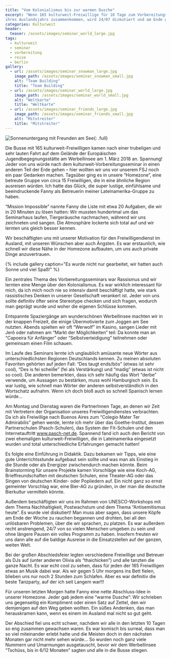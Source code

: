 ```yaml
---
title: "Vom Kolonialismus bis zur warmen Dusche"
excerpt: "Wenn 165 kulturweit-Freiwillige für 10 Tage zum Vorbereitungsseminar
ihres Auslandsjahrs zusammenkommen, wird 24/07 diskutiert und am Ende gefeiert."
categories: Kulturweit
header:
  teaser: /assets/images/seminar_world_large.jpg
tags:
  - kulturweit
  - seminar
  - vorbereitung
  - reise
  - berlin
gallery:
  - url: /assets/images/seminar_snowman_large.jpg
    image_path: /assets/images/seminar_snowman_small.jpg
    alt: "Team Building"
    title: "Team Building"
  - url: /assets/images/seminar_world_large.jpg
    image_path: /assets/images/seminar_world_small.jpg
    alt: "Weltkarte"
    title: "Weltkarte"
  - url: /assets/images/seminar_friends_large.jpg
    image_path: /assets/images/seminar_friends_small.jpg
    alt: "Mitstreiter"
    title: "Mitstreiter"
---
```


![Sonnenuntergang mit Freunden am See]({{"/assets/images/seminar_sunset_large.jpg"}}){: .full}

Die Busse mit 165 kulturweit-Freiwilligen kamen nach einer trubeligen und sehr
lauten Fahrt auf dem Gelände der Europäischen Jugendbegegnungsstätte am
Werbellinsee am 1. März 2018 an. Spannung! Jeder von uns würde nach dem
kulturweit-Vorbereitungsseminar in einen anderen Teil der Erde gehen – hier
wollten wir uns vor unserem FSJ noch ein paar Gedanken machen. Tagsüber ging es
in unsere “Homezone”, eine betreute Gruppe von circa 15 Freiwilligen, die in
eine ähnliche Region ausreisen würden. Ich hatte das Glück, die super lustige,
einfühlsame und beeindruckende Fanny als Betreuerin meiner Lateinamerika-Gruppe
zu haben.

“Mission Impossible” nannte Fanny die Liste mit etwa 20 Aufgaben, die wir in 20
Minuten zu lösen hatten: Wir mussten hundertmal um das Seminarhaus laufen,
Tiergeräusche nachmachen, während wir uns zeichneten und sangen. Die Atmosphäre
lockerte sich total auf und wir lernten uns gleich besser kennen.

Wir beschäftigten uns mit unserer Motivation für den Freiwilligendienst im
Ausland, mit unseren Wünschen aber auch Ängsten. Es war erstaunlich, wie schnell
wir diese Nähe in der Homezone aufbauten, um uns auch private Dinge
anzuvertrauen.

{% include gallery caption="Es wurde nicht nur gearbeitet, wir hatten auch Sonne
und viel Spaß!" %}

Ein zentrales Thema des Vorbereitungsseminars war Rassismus und wir lernten eine
Menge über den Kolonialismus. Es war wirklich interessant für mich, da ich mich
noch nie so intensiv damit beschäftigt hatte, wie stark rassistisches Denken in
unserer Gesellschaft verankert ist. Jeder von uns sollte definitiv öfter seine
Stereotype checken und sich fragen, wodurch man geprägt wurde und woher die
eigenen  Schlüsse kommen.

Entspannte Spaziergänge am wunderschönen Werbellinsee machten wir in der knappen
Freizeit, die einige Übermotivierte zum Joggen am See nutzten. Abends spielten
wir oft “Werwolf” im Kasino, sangen Lieder mit Jerô oder nahmen am “Markt der
Möglichkeiten” teil: Da konnte man an “Capoeira für Anfänger” oder
“Selbstverteidigung” teilnehmen oder gemeinsam einen Film schauen.

Im Laufe des Seminars lernte ich unglaublich amüsante neue Wörter aus
unterschiedlichsten Regionen Deutschlands kennen. Zu meinen absoluten Favoriten
gehörten auf jeden Fall: “Des taugt ends/bös” (etwas ist sehr cool), “Des is fei
scheiße” (fei als Verstärkung) und “madig” (etwas ist nicht so cool). Die
anderen bemerkten, dass ich sehr häufig das Wort “derbe” verwende, um Aussagen
zu bestärken, muss wohl Hamburgisch sein. Es war lustig, wie schnell man Wörter
der anderen selbstverständlich in den Wortschatz aufnahm. Wenn ich doch bloß
auch so schnell Spanisch lernen würde…

Am Montag und Dienstag waren die PartnerInnen Tage, an denen wir Zeit mit
Vertretern der Organisation unseres Freiwilligendienstes verbrachten. Da ich als
Freiwillige nach Buenos Aires zum “Colegio Mater Ter Admirabilis” gehen werde,
lernte ich mehr über das Goethe-Institut, dessen Partnerschulen (Pasch-Schulen),
das System der Fit-Schulen und den Internetauftritt www.pasch-net.de. Spannend
fand ich auch den Bericht von zwei ehemaligen kulturweit-Freiwilligen, die in
Lateinamerika eingesetzt wurden und total unterschiedliche Erfahrungen gemacht
hatten!

Es folgte eine Einführung in Didaktik. Dazu bekamen wir Tipps, wie eine gute
Unterrichtsstunde aufgebaut sein sollte und was man als Einstieg in die Stunde
oder als Energizer zwischendurch machen könnte. Beim Brainstorming für unsere
Projekte kamen Vorschläge wie eine Koch-AG, Brieffreundschaften mit deutschen
Schulen, eine Theater-AG oder das Singen von deutschen Kinder- oder Popliedern
auf. Ein nicht ganz so ernst gemeinter Vorschlag war, eine Bier-AG zu gründen,
in der man die deutsche Bierkultur vermitteln könnte.

Außerdem beschäftigten wir uns im Rahmen von UNESCO-Workshops mit dem Thema
Nachhaltigkeit, Postwachstum und dem Thema “Antisemitismus heute”. Es wurde viel
diskutiert! Man muss aber sagen, dass unsere Köpfe am Ende der Woche zu rauchen
begannen und drohten, bei all den unlösbaren Problemen, über die wir sprachen,
zu platzen. Es war außerdem recht anstrengend, 24/7 von so vielen Menschen
umgeben zu sein und ohne längere Pausen ein volles Programm zu haben. Insofern
freuten wir uns dann alle auf die baldige Ausreise in die Einsatzstellen auf der
ganzen, weiten Welt.

Bei der großen Abschiedsfeier legten verschiedene Freiwillige und Betreuer als
DJs auf (unter anderen Olivia als “thaichicken”) und alle tanzten die ganze
Nacht. Es war echt cool zu sehen, dass für jeden der 165 Freiwilligen etwas an
Musik dabei war. Als wir gegen 5 Uhr morgens ins Bett fielen, blieben uns nur
noch 2 Stunden zum Schlafen. Aber es war definitiv die beste Tanzparty, auf der
ich seit Langem war!!!

Für unseren letzten Morgen hatte Fanny eine nette Abschluss-Idee in unserer
Homezone. Jeder gab jedem eine “warme Dusche”: Wir schrieben uns gegenseitig ein
Kompliment oder einen Satz auf Zettel, den wir demjenigen auf den Weg geben
wollten. Ein süßes Andenken, das man herauskramen kann, wenn es einem im Ausland
mal nicht so gut geht.

Der Abschied fiel uns echt schwer, nachdem wir alle in den letzten 10 Tagen so
eng zusammen gewachsen waren. Es war komisch bis surreal, dass man so viel
miteinander erlebt hatte und die Meisten doch in den nächsten Monaten gar nicht
mehr sehen würde… So wurden noch ganz viele Nummern und Umarmungen ausgetauscht,
bevor wir dem Werbellinsee “Tschüss, bis in 6/12 Monaten” sagten und alle in die
Busse stiegen.
